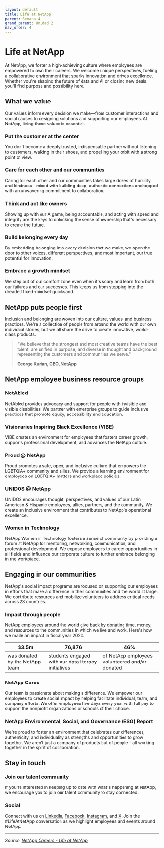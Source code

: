 ```yaml
---
layout: default
title: Life at NetApp
parent: Semana 4
grand_parent: Unidad 2
nav_order: 4
---
```


# Life at NetApp

At NetApp, we foster a high-achieving culture where employees are empowered to own their careers. We welcome unique perspectives, fueling a collaborative environment that sparks innovation and drives excellence. Whether you're shaping the future of data and AI or closing new deals, you'll find purpose and possibility here.

## What we value

Our values inform every decision we make—from customer interactions and social causes to designing solutions and supporting our employees. At NetApp, living these values is essential.

### Put the customer at the center
You don't become a deeply trusted, indispensable partner without listening to customers, walking in their shoes, and propelling your orbit with a strong point of view.

### Care for each other and our communities
Caring for each other and our communities takes large doses of humility and kindness—mixed with building deep, authentic connections and topped with an unwavering commitment to collaboration.

### Think and act like owners
Showing up with our A game, being accountable, and acting with speed and integrity are the keys to unlocking the sense of ownership that's necessary to create the future.

### Build belonging every day
By embedding belonging into every decision that we make, we open the door to other voices, different perspectives, and most important, our true potential for innovation.

### Embrace a growth mindset
We step out of our comfort zone even when it's scary and learn from both our failures and our successes. This keeps us from stepping into the dreaded fixed-mindset quicksand.

## NetApp puts people first

Inclusion and belonging are woven into our culture, values, and business practices. We're a collection of people from around the world with our own individual stories, but we all share the drive to create innovative, world-class products.

> "We believe that the strongest and most creative teams have the best talent, are unified in purpose, and diverse in thought and background representing the customers and communities we serve."
> 
> **George Kurian, CEO, NetApp**

## NetApp employee business resource groups

### NetAbled
NetAbled provides advocacy and support for people with invisible and visible disabilities. We partner with enterprise groups to guide inclusive practices that promote equity, accessibility and education.

### Visionaries Inspiring Black Excellence (VIBE)
VIBE creates an environment for employees that fosters career growth, supports professional development, and advances the NetApp culture.

### Proud @ NetApp
Proud promotes a safe, open, and inclusive culture that empowers the LGBTQIA+ community and allies. We provide a learning environment for employees on LGBTQIA+ matters and workplace policies.

### UNIDOS @ NetApp
UNIDOS encourages thought, perspectives, and values of our Latin American & Hispanic employees, allies, partners, and the community. We create an inclusive environment that contributes to NetApp's operational excellence.

### Women in Technology
NetApp Women in Technology fosters a sense of community by providing a forum at NetApp for mentoring, networking, communication, and professional development. We expose employees to career opportunities in all fields and influence our corporate culture to further embrace belonging in the workplace.

## Engaging in our communities

NetApp's social impact programs are focused on supporting our employees in efforts that make a difference in their communities and the world at large. We contribute resources and mobilize volunteers to address critical needs across 23 countries.

### Impact through people

NetApp employees around the world give back by donating time, money, and resources to the communities in which we live and work. Here's how we made an impact in fiscal year 2023.

| **$3.5m** | **76,876** | **46%** |
|-----------|------------|---------|
| was donated by the NetApp team | students engaged with our data literacy initiatives | of NetApp employees volunteered and/or donated |

### NetApp Cares

Our team is passionate about making a difference. We empower our employees to create social impact by helping facilitate individual, team, and company efforts. We offer employees five days every year with full pay to support the nonprofit organizations or schools of their choice.

### NetApp Environmental, Social, and Governance (ESG) Report

We're proud to foster an environment that celebrates our differences, authenticity, and individuality as strengths and opportunities to grow together. We aren't just a company of products but of people - all working together in the spirit of collaboration.

## Stay in touch

### Join our talent community

If you're interested in keeping up to date with what's happening at NetApp, we encourage you to join our talent community to stay connected.

### Social

Connect with us on [LinkedIn](https://www.linkedin.com/company/netapp/), [Facebook](https://www.facebook.com/LifeAtNetApp/), [Instagram](https://www.instagram.com/lifeatnetapp/), and [X](https://twitter.com/LifeAtNetApp). Join the #LifeAtNetApp conversation as we highlight employees and events around NetApp.

---

*Source: [NetApp Careers - Life at NetApp](https://careers.netapp.com/life-at-netapp)*
